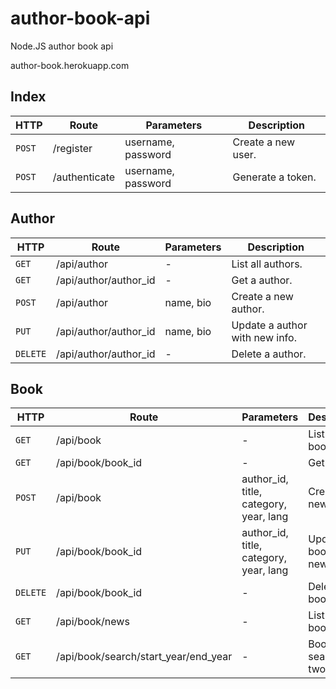# author-book-api
Node.JS author book api

author-book.herokuapp.com

## Index

| HTTP | Route | Parameters	 | Description	 |
| --- | --- | --- | --- |
| `POST`   | /register         | username, password | Create a new user.    |
| `POST`   | /authenticate     | username, password | Generate a token.     |


## Author

| HTTP | Route | Parameters	 | Description	 |
| --- | --- | --- | --- |
| `GET`    | /api/author           | -          | List all authors.              |
| `GET`    | /api/author/author_id | -          | Get a author.                  |
| `POST`   | /api/author           | name, bio  | Create a new author.           |
| `PUT`    | /api/author/author_id | name, bio  | Update a author with new info. |
| `DELETE` | /api/author/author_id | -          | Delete a author.               |


## Book

| HTTP | Route | Parameters	 | Description	 |
| --- | --- | --- | --- |
| `GET`    | /api/book         | -                                      | List all books.              |
| `GET`    | /api/book/book_id | -                                      | Get a book.                  |
| `POST`   | /api/book         | author_id, title, category, year, lang | Create a new book.           |
| `PUT`    | /api/book/book_id | author_id, title, category, year, lang | Update a book with new info. |
| `DELETE` | /api/book/book_id | -                                      | Delete a book.               |
| `GET`    | /api/book/news    | -                                      | List new books.              |
| `GET`    | /api/book/search/start_year/end_year | -                   | Books search in two dates.   |
